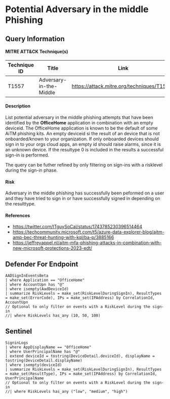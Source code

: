 # Potential Adversary in the middle Phishing

## Query Information

#### MITRE ATT&CK Technique(s)

| Technique ID | Title    | Link    |
| ---  | --- | --- |
| T1557 | Adversary-in-the-Middle | https://attack.mitre.org/techniques/T1557/ |

#### Description
List potential adversary in the middle phishing attempts that have been identified by the **OfficeHome** application in combination with an empty deviceid. The OfficeHome application is known to be the default of some AiTM phishing kits. An empty deviceid si the result of an device that is not onboarded/known to your organization. If only onboarded devices should sign in to your orgs cloud apps, an empty id should raise alarms, since it is an unknown device. If the resultype 0 is included in the results a successful sign-in is performed.  

The query can be futher refined by only filtering on sign-ins with a risklevel during the sign-in phase. 

#### Risk
Adversary in the middle phishing has successfully been peformed on a user and they have tried to sign in or have successfully signed in depending on the resulttype. 

#### References
- https://twitter.com/ITguySoCal/status/1743785230396514464
- https://techcommunity.microsoft.com/t5/azure-data-explorer-blog/aitm-amp-bec-threat-hunting-with-kql/ba-p/3885166
- https://jeffreyappel.nl/aitm-mfa-phishing-attacks-in-combination-with-new-microsoft-protections-2023-edt/

## Defender For Endpoint
```KQL
AADSignInEventsBeta
| where Application == "OfficeHome"
| where AccountUpn has "@"
| where isempty(AadDeviceId)
| summarize RiskLevels = make_set(RiskLevelDuringSignIn), ResultTypes = make_set(ErrorCode), IPs = make_set(IPAddress) by CorrelationId, AccountUpn
// Optional to only filter on events with a RiskLevel during the sign-in
//| where RiskLevels has_any (10, 50, 100)
```
## Sentinel
```KQL
SigninLogs
| where AppDisplayName == "OfficeHome"
| where UserPrincipalName has "@"
| extend deviceId = tostring(DeviceDetail.deviceId), displayName = tostring(DeviceDetail.displayName)
| where isempty(deviceId)
| summarize RiskLevels = make_set(RiskLevelDuringSignIn), ResultTypes = make_set(ResultType), IPs = make_set(IPAddress) by CorrelationId, UserPrincipalName
// Optional to only filter on events with a RiskLevel during the sign-in
//| where RiskLevels has_any ("low", "medium", "high")
```
